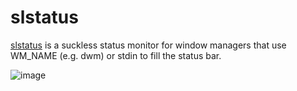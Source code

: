 # slstatus

[slstatus](https://tools.suckless.org/slstatus/) is a suckless status monitor for window managers that use WM_NAME
(e.g. dwm) or stdin to fill the status bar.

![image](https://user-images.githubusercontent.com/71596800/179395151-9ff77597-ebde-41e9-9c8a-a99ffebeb0a6.png)
